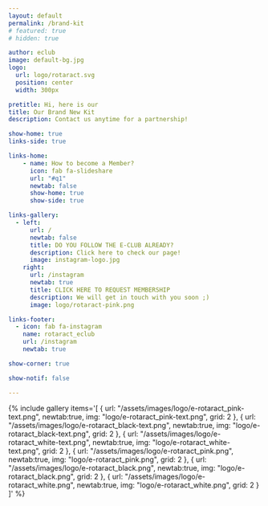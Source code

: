 ```yaml
---
layout: default
permalink: /brand-kit
# featured: true
# hidden: true

author: eclub
image: default-bg.jpg
logo:
  url: logo/rotaract.svg
  position: center
  width: 300px

pretitle: Hi, here is our
title: Our Brand New Kit
description: Contact us anytime for a partnership!

show-home: true
links-side: true

links-home:
    - name: How to become a Member?
      icon: fab fa-slideshare
      url: "#q1"
      newtab: false
      show-home: true
      show-side: true

links-gallery:
  - left:
      url: /
      newtab: false
      title: DO YOU FOLLOW THE E-CLUB ALREADY?
      description: Click here to check our page!
      image: instagram-logo.jpg
    right:
      url: /instagram
      newtab: true
      title: CLICK HERE TO REQUEST MEMBERSHIP
      description: We will get in touch with you soon ;)
      image: logo/rotaract-pink.png

links-footer:
  - icon: fab fa-instagram
    name: rotaract_eclub
    url: /instagram
    newtab: true

show-corner: true

show-notif: false

---
```


{% include gallery
  items='[
    { url: "/assets/images/logo/e-rotaract_pink-text.png", newtab:true, img: "logo/e-rotaract_pink-text.png", grid: 2 },
    { url: "/assets/images/logo/e-rotaract_black-text.png", newtab:true, img: "logo/e-rotaract_black-text.png", grid: 2 },
    { url: "/assets/images/logo/e-rotaract_white-text.png", newtab:true, img: "logo/e-rotaract_white-text.png", grid: 2 },
    { url: "/assets/images/logo/e-rotaract_pink.png", newtab:true, img: "logo/e-rotaract_pink.png", grid: 2 },
    { url: "/assets/images/logo/e-rotaract_black.png", newtab:true, img: "logo/e-rotaract_black.png", grid: 2 },
    { url: "/assets/images/logo/e-rotaract_white.png", newtab:true, img: "logo/e-rotaract_white.png", grid: 2 }
  ]'
%}
